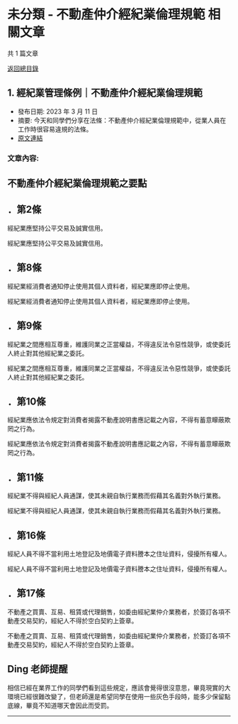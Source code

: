 # 未分類 - 不動產仲介經紀業倫理規範 相關文章

共 1 篇文章

[返回總目錄](00_總目錄.md)

## 1. 經紀業管理條例｜不動產仲介經紀業倫理規範

- 發布日期: 2023 年 3 月 11 日
- 摘要: 今天和同學們分享在法條：不動產仲介經紀業倫理規範中，從業人員在工作時很容易違規的法條。
- [原文連結](https://www.jasper-realestate.com/%e7%b6%93%e7%b4%80%e6%a5%ad%e7%ae%a1%e7%90%86%e6%a2%9d%e4%be%8b-%e4%b8%8d%e5%8b%95%e7%94%a2%e4%bb%b2%e4%bb%8b%e7%b6%93%e7%b4%80%e6%a5%ad%e5%80%ab%e7%90%86%e8%a6%8f%e7%af%84/)

### 文章內容:

## 不動產仲介經紀業倫理規範之要點

## ．第2條

經紀業應堅持公平交易及誠實信用。

經紀業應堅持公平交易及誠實信用。

## ．第8條

經紀業經消費者通知停止使用其個人資料者，經紀業應即停止使用。

經紀業經消費者通知停止使用其個人資料者，經紀業應即停止使用。

## ．第9條

經紀業之間應相互尊重，維護同業之正當權益，不得違反法令惡性競爭，或使委託人終止對其他經紀業之委託。

經紀業之間應相互尊重，維護同業之正當權益，不得違反法令惡性競爭，或使委託人終止對其他經紀業之委託。

## ．第10條

經紀業應依法令規定對消費者揭露不動產說明書應記載之內容，不得有蓄意矇蔽欺罔之行為。

經紀業應依法令規定對消費者揭露不動產說明書應記載之內容，不得有蓄意矇蔽欺罔之行為。

## ．第11條

經紀業不得與經紀人員通謀，使其未親自執行業務而假藉其名義對外執行業務。

經紀業不得與經紀人員通謀，使其未親自執行業務而假藉其名義對外執行業務。

## ．第16條

經紀人員不得不當利用土地登記及地價電子資料謄本之住址資料，侵擾所有權人。

經紀人員不得不當利用土地登記及地價電子資料謄本之住址資料，侵擾所有權人。

## ．第17條

不動產之買賣、互易、租賃或代理銷售，如委由經紀業仲介業務者，於簽訂各項不動產交易契約，經紀人不得於空白契約上簽章。

不動產之買賣、互易、租賃或代理銷售，如委由經紀業仲介業務者，於簽訂各項不動產交易契約，經紀人不得於空白契約上簽章。

## Ding 老師提醒

相信已經在業界工作的同學們看到這些規定，應該會覺得很沒意思，畢竟現實的大環境已經很難改變了，但老師還是希望同學在使用一些灰色手段時，能多少保留點底線，畢竟不知道哪天會因此而受罰。

---

